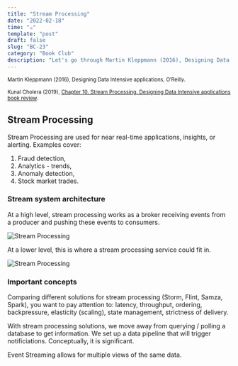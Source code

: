 ```yaml
---
title: "Stream Processing"
date: "2022-02-18"
time: "☕️"
template: "post"
draft: false
slug: "BC-23"
category: "Book Club"
description: "Let's go through Martin Kleppmann (2016), Designing Data Intensive applications, Chapter 11. Stream Processing"
---
```


<sub>Martin Kleppmann (2016), Designing Data Intensive applications, O′Reilly.</sub>

<sub>Kunal Cholera (2019), [Chapter 10. Stream Processing. Designing Data Intensive applications book review](https://www.youtube.com/watch?v=XiQNLGRAzss).</sub>

## Stream Processing

Stream Processing are used for near real-time applications, insights, or alerting. 
Examples cover:
1. Fraud detection,
2. Analytics - trends,
3. Anomaly detection,
4. Stock market trades.

### Stream system architecture

At a high level, stream processing works as a broker receiving events from a producer and pushing these events to consumers.

![Stream Processing](/media/architecture/stream-processing.png)

At a lower level, this is where a stream processing service could fit in.

![Stream Processing](/media/architecture/stream-processing-2.png)

### Important concepts

Comparing different solutions for stream processing (Storm, Flint, Samza, Spark), you want to pay attention to: latency, throughput, ordering, backpressure, elasticity (scaling), state management, strictness of delivery. 

With stream processing solutions, we move away from querying / polling a database to get information. We set up a data pipeline that will trigger notificiations. Conceptually, it is significant.

Event Streaming allows for multiple views of the same data.